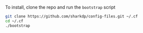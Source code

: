 To install, clone the repo and run the `bootstrap` script
```bash
git clone https://github.com/sharkdp/config-files.git ~/.cf
cd ~/.cf
./bootstrap
```
